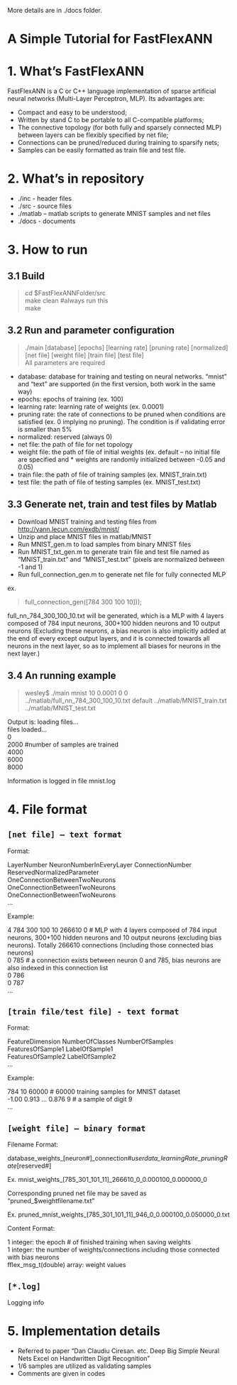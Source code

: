 More details are in ./docs folder.


# A Simple Tutorial for FastFlexANN



# 1. What’s FastFlexANN
FastFlexANN is a C or C++ language implementation of sparse artificial neural networks (Multi-Layer Perceptron, MLP). Its advantages are:
* Compact and easy to be understood;
* Written by stand C to be portable to all C-compatible platforms;
* The connective topology (for both fully and sparsely connected MLP) between layers can be flexibly specified by net file;
* Connections can be pruned/reduced during training to sparsify nets;
* Samples can be easily formatted as train file and test file.

# 2. What’s in repository
* ./inc - header files
* ./src - source files
* ./matlab – matlab scripts to generate MNIST samples and net files
* ./docs - documents

# 3. How to run
## 3.1 Build
> cd $FastFlexANNFolder/src		
> make clean #always run this		
> make				

## 3.2 Run and parameter configuration
> ./main [database] [epochs] [learning rate] [pruning rate] [normalized] [net file] [weight file] [train file] [test file]			
All parameters are required

* database: database for training and testing on neural networks. “mnist” and “text” are supported (in the first version, both work in the same way)
* epochs: epochs of training (ex. 100)
* learning rate: learning rate of weights (ex. 0.0001)
* pruning rate: the rate of connections to be pruned when conditions are satisfied (ex. 0 implying no pruning). The condition is if validating error is smaller than 5%
* normalized: reserved (always 0)
* net file: the path of file for net topology 
* weight file: the path of file of initial weights (ex. default – no initial file are specified and * weights are randomly initialized between -0.05 and 0.05)
* train file: the path of file of training samples (ex. MNIST_train.txt)
* test file: the path of file of testing samples (ex. MNIST_test.txt)

## 3.3 Generate net, train and test files by Matlab
* Download MNIST training and testing files from http://yann.lecun.com/exdb/mnist/
* Unzip and place MNIST files in matlab/MNIST
* Run MNIST_gen.m to load samples from binary MNIST files
* Run MNIST_txt_gen.m to generate train file and test file named as “MNIST_train.txt” and “MNIST_test.txt” (pixels are normalized between -1 and 1)
* Run full_connection_gen.m to generate net file for fully connected MLP 

ex.
 > full_connection_gen([784 300 100 10]));
 
full_nn_784_300_100_10.txt will be generated, which is a MLP with 4 layers composed of 784 input neurons, 300+100 hidden neurons and 10 output neurons (Excluding these neurons, a bias neuron is also implicitly added at the end of every except output layers, and it is connected towards all neurons in the next layer, so as to implement all biases for neurons in the next layer.)

## 3.4 An running example
> wesley$ ./main mnist 10 0.0001 0 0 ../matlab/full_nn_784_300_100_10.txt default ../matlab/MNIST_train.txt ../matlab/MNIST_test.txt	

Output is:
loading files...												
files loaded...												
0													
2000 #number of  samples are trained										
4000													
6000													
8000													

Information is logged in file mnist.log
 
# 4. File format
## ```[net file] – text format```

Format:

LayerNumber NeuronNumberInEveryLayer ConnectionNumber ReservedNormalizedParameter					
OneConnectionBetweenTwoNeurons										
OneConnectionBetweenTwoNeurons										
OneConnectionBetweenTwoNeurons										
...													

Example:

4 784 300 100 10 266610 0 # MLP with 4 layers composed of 784 input neurons, 300+100 hidden neurons and 10 output neurons (excluding bias neurons). Totally 266610 connections (including those connected bias neurons)						
0 785 # a connection exists between neuron 0 and 785, bias neurons are also indexed in this connection list				
0 786													
0 787													
...													

## ```[train file/test file] - text format```

Format:

FeatureDimension NumberOfClasses NumberOfSamples								
FeaturesOfSample1 LabelOfSample1										
FeaturesOfSample2 LabelOfSample2										
…													

Example:

784 10 60000 # 60000 training samples for MNIST dataset								
-1.00 0.913 … 0.876 9 # a sample of digit 9										
… 													


## ```[weight file] – binary format```

Filename Format:

database_weights_[neuron#]_connection#_userdata_learningRate_pruningRate_[reserved#]

Ex. 
mnist_weights_[785_301_101_11]_266610_0_0.000100_0.000000_0 

Corresponding pruned net file may be saved as “pruned_$weightfilename.txt”

Ex.
pruned_mnist_weights_[785_301_101_11]_946_0_0.000100_0.050000_0.txt

Content Format:

1 integer: the epoch # of finished training when saving weights								
1 integer: the number of weights/connections including those connected with bias neurons					
fflex_msg_t(double) array: weight values										

## ``` [*.log] ```

Logging info

# 5. Implementation details
* Referred to paper “Dan Claudiu Ciresan. etc. Deep Big Simple Neural Nets Excel on Handwritten Digit Recognition” 
* 1/6 samples are utilized as validating samples
* Comments are given in codes
